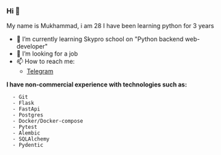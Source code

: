 ### Hi 👋
My name is Mukhammad, i am 28
I have been learning python for 3 years<br>

- 🌱 I’m currently learning Skypro school on "Python backend web-developer"
- 🤔 I’m looking for a job
- 📫 How to reach me:
  - [Telegram ](https://t.me/skyzizizkk)


**I have non-commercial experience with technologies such as:**
```
  - Git
  - Flask
  - FastApi
  - Postgres
  - Docker/Docker-compose
  - Pytest
  - Alembic
  - SQLAlchemy
  - Pydentic
```

<picture>
 <source media="(prefers-color-scheme: dark)" srcset="https://funart.pro/uploads/posts/2022-08/thumbs/1659809487_42-funart-pro-p-fon-iz-matritsi-krasivo-43.jpg">
 <source media="(prefers-color-scheme: light)" srcset="https://funart.pro/uploads/posts/2022-08/1659809523_54-funart-pro-p-fon-iz-matritsi-krasivo-56.png">
 <img alt="" src="https://funart.pro/uploads/posts/2022-08/thumbs/1659809461_38-funart-pro-p-fon-iz-matritsi-krasivo-39.jpg">
</picture>

